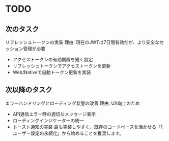 # TODO

## 次のタスク

リフレッシュトークンの実装
理由: 現在のJWTは7日間有効だが、より安全なセッション管理が必要

- アクセストークンの有効期限を短く設定
- リフレッシュトークンでアクセストークンを更新
- Web/Nativeで自動トークン更新を実装

## 次以降のタスク

エラーハンドリングとローディング状態の改善
理由: UX向上のため

- API通信エラー時の適切なメッセージ表示
- ローディングインジケーターの統一
- トースト通知の実装
  最も実装しやすく、既存のコードベースを活かせる「1. ユーザー設定の永続化」から始めることを推奨します。
